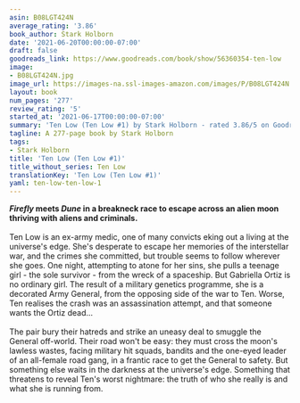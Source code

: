 ```yaml
---
asin: B08LGT424N
average_rating: '3.86'
book_author: Stark Holborn
date: '2021-06-20T00:00:00-07:00'
draft: false
goodreads_link: https://www.goodreads.com/book/show/56360354-ten-low
image:
- B08LGT424N.jpg
image_url: https://images-na.ssl-images-amazon.com/images/P/B08LGT424N.01._SCLZZZZZZZ.jpg
layout: book
num_pages: '277'
review_rating: '5'
started_at: '2021-06-17T00:00:00-07:00'
summary: 'Ten Low (Ten Low #1) by Stark Holborn - rated 3.86/5 on Goodreads'
tagline: A 277-page book by Stark Holborn
tags:
- Stark Holborn
title: 'Ten Low (Ten Low #1)'
title_without_series: Ten Low
translationKey: 'Ten Low (Ten Low #1)'
yaml: ten-low-ten-low-1
---
```


<b><i>Firefly</i> meets <i>Dune</i> in a breakneck race to escape across an alien moon thriving with aliens and criminals.</b><br /><br />Ten Low is an ex-army medic, one of many convicts eking out a living at the universe's edge. She's desperate to escape her memories of the interstellar war, and the crimes she committed, but trouble seems to follow wherever she goes. One night, attempting to atone for her sins, she pulls a teenage girl - the sole survivor - from the wreck of a spaceship. But Gabriella Ortiz is no ordinary girl. The result of a military genetics programme, she is a decorated Army General, from the opposing side of the war to Ten. Worse, Ten realises the crash was an assassination attempt, and that someone wants the Ortiz dead... <br /><br />The pair bury their hatreds and strike an uneasy deal to smuggle the General off-world. Their road won't be easy: they must cross the moon's lawless wastes, facing military hit squads, bandits and the one-eyed leader of an all-female road gang, in a frantic race to get the General to safety. But something else waits in the darkness at the universe's edge. Something that threatens to reveal Ten's worst nightmare: the truth of who she really is and what she is running from.